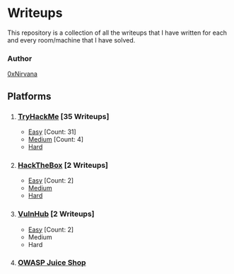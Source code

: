 # Writeups

This repository is a collection of all the writeups that I have written for each and every room/machine that I have solved.

### Author

[0xNirvana](https://tryhackme.com/p/0xNirvana)

## **Platforms**

1. ### [TryHackMe](./TryHackMe/THM_Index.md) [35 Writeups]

   * [Easy](./TryHackMe/THM_Index.md#Easy) [Count: 31]
   * [Medium](./TryHackMe/THM_Index.md#Medium) [Count: 4]
   * [Hard](./TryHackMe/Hard/hard.md)

2. ### [HackTheBox](./HackTheBox/HTB_Index.md) [2 Writeups]

   * [Easy](./HackTheBox/HTB_Index.md#Easy) [Count: 2]
   * [Medium](./HackTheBox/Medium/medium.md)
   * [Hard](./HackTheBox/Hard/hard.md)
   
3. ### [VulnHub](./VulnHub/VH_Index.md) [2 Writeups]

   * [Easy](./VulnHub/VH_Index.md#Easy) [Count: 2]
   * Medium
   * Hard

4. ### [OWASP Juice Shop](./OWASP_Juice_Shop/JS_Index.md)



